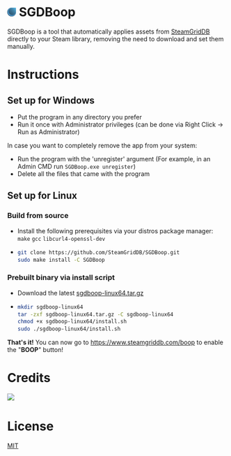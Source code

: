 # <img height="20" src="./res/com.steamgriddb.SGDBoop.svg"> SGDBoop 
SGDBoop is a tool that automatically applies assets from [SteamGridDB](https://www.steamgriddb.com/) directly to your Steam library, removing the need to download and set them manually.

# Instructions
## Set up for Windows
- Put the program in any directory you prefer
- Run it once with Administrator privileges (can be done via Right Click -> Run as Administrator)

In case you want to completely remove the app from your system:
- Run the program with the 'unregister' argument (For example, in an Admin CMD run `SGDBoop.exe unregister`)
- Delete all the files that came with the program

## Set up for Linux
### Build from source
- Install the following prerequisites via your distros package manager: `make` `gcc` `libcurl4-openssl-dev`
- ```sh
  git clone https://github.com/SteamGridDB/SGDBoop.git
  sudo make install -C SGDBoop
  ```

### Prebuilt binary via install script
- Download the latest [sgdboop-linux64.tar.gz](https://github.com/SteamGridDB/SGDBoop/releases/latest)
- ```sh
  mkdir sgdboop-linux64
  tar -zxf sgdboop-linux64.tar.gz -C sgdboop-linux64
  chmod +x sgdboop-linux64/install.sh
  sudo ./sgdboop-linux64/install.sh
  ```

**That's it!** You can now go to https://www.steamgriddb.com/boop to enable the "**BOOP**" button!

# Credits
<a href="https://github.com/SteamGridDB/SGDBoop/graphs/contributors">
  <img src="https://contrib.rocks/image?repo=SteamGridDB/SGDBoop" />
</a>

# License
[MIT](LICENSE)
